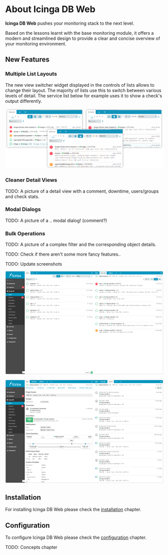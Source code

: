 # About Icinga DB Web

**Icinga DB Web** pushes your monitoring stack to the next level.

Based on the lessons learnt with the base monitoring module, it offers a modern
and streamlined design to provide a clear and concise overview of your monitoring
environment.

## New Features

### Multiple List Layouts

The new view switcher widget displayed in the controls of lists allows to change their layout.
The majority of lists use this to switch between various levels of detail. The service list
below for example uses it to show a check's output differently.

![View Switcher Preview](res/view-switcher-preview.png)

### Cleaner Detail Views

TODO: A picture of a detail view with a comment, downtime, users/groups and check stats.

### Modal Dialogs

TODO: A picture of a .. modal dialog! (comment?)

### Bulk Operations

TODO: A picture of a complex filter and the corresponding object details.

TODO: Check if there aren't some more fancy features..

TODO: Update screenshots

![HostServiceList](res/ScreenHostServiceList.jpg "Host and Service list")

![HostDetailHistory](res/ScreenHostDetailHistory.jpg "Host deatil and history")

## Installation

For installing Icinga DB Web please check the [installation](02-Installation.md) chapter.

## Configuration

To configure Icinga DB Web please check the [configuration](03-Configuration.md) chapter.

TODO: Concepts chapter
